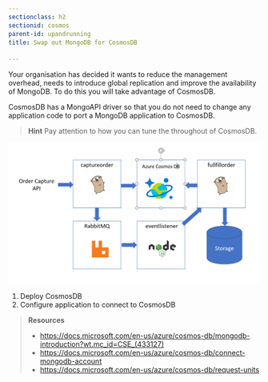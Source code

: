 ```yaml
---
sectionclass: h2
sectionid: cosmos
parent-id: upandrunning
title: Swap out MongoDB for CosmosDB

---
```


Your organisation has decided it wants to reduce the management overhead, needs to introduce global replication and improve the availability of MongoDB. To do this you will take advantage of CosmosDB.

CosmosDB has a MongoAPI driver so that you do not need to change any application code to port a MongoDB application to CosmosDB.

> **Hint** Pay attention to how you can tune the throughout of CosmosDB.

![Application components](media/bde613c3c8baba4692deae7155513cd9.png)

1. Deploy CosmosDB
1. Configure application to connect to CosmosDB

> **Resources**
> * <https://docs.microsoft.com/en-us/azure/cosmos-db/mongodb-introduction?wt.mc_id=CSE_(433127)>
> * <https://docs.microsoft.com/en-us/azure/cosmos-db/connect-mongodb-account>
> * <https://docs.microsoft.com/en-us/azure/cosmos-db/request-units>